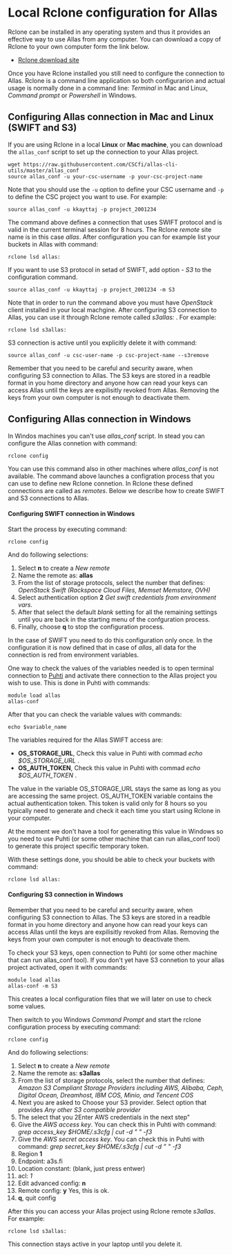 # Local Rclone configuration for Allas

Rclone can be installed in any operating system and thus it provides an effective way 
to use Allas from any computer. You can download a copy of Rclone to your own computer 
form the link below.

   * [Rclone download site](https://rclone.org/downloads/)

Once you have Rclone installed you still need to configure the connection to Allas. Rclone is a 
command line application so both configurarion and actual usage is normally done in a command 
line: _Terminal_ in Mac and Linux, _Command prompt_ or _Powershell_ in Windows.

## Configuring Allas connection in Mac and Linux (SWIFT and S3)

If you are using Rclone in a local **Linux** or **Mac machine**, you can download 
the `allas_conf` script to set up the connection to your Allas project.

```text
wget https://raw.githubusercontent.com/CSCfi/allas-cli-utils/master/allas_conf
source allas_conf -u your-csc-username -p your-csc-project-name
```
Note that you should use the `-u` option to define your CSC username and `-p` to 
define the CSC project you want to use. For example:

```text
source allas_conf -u kkayttaj -p project_2001234
```
The command above defines a connection that uses SWIFT protocol and is valid in the current
terminal session for 8 hours. The Rclone _remote_ site name is in this case _allas_. After 
configuration you can for example list your buckets in Allas with command:
```text
rclone lsd allas:
```
If you want to use S3 protocol in setad of SWIFT, add option _- S3_ to the configuration command. 
```text
source allas_conf -u kkayttaj -p project_2001234 -m S3
```
Note that in order to run the command above you must have _OpenStack_ client installed in your local machgine. After configuring S3 connection to Allas, you can use it through Rclone remote called _s3allas:_ . For example:

```text
rclone lsd s3allas:
```
S3 connection is active until you explicitly delete it with command:

```text
source allas_conf -u csc-user-name -p csc-project-name --s3remove
```

Remember that you need to be careful and security aware, when configuring S3 connection to Allas. The S3 keys are stored in a readble format in you home directory and anyone how can read your keys can access Allas until the keys are expilisitly revoked from Allas. Removing the keys from your own computer is not enough to deactivate them.

## Configuring Allas connection in Windows 

In Windos machines you can't use _allas_conf_ script. In stead you can configure the Allas connetion with command:

```text
rclone config
```
You can use this command also in other machines where _allas_conf_ is not available.
The command above launches a configration process that you can use to define new Rclone 
connetion. In Rclone these defined connections are called as _remotes_. 
Below we describe how to create SWIFT and S3 connections to Allas.

#### Configuring SWIFT connection in Windows

Start the process by executing command:

```text
rclone config
```
And do following selections:

   1. Select **n** to create a _New remote_
   2. Name the remote as: **allas**
   3. From the list of storage protocols, select the number that defines:
_OpenStack Swift (Rackspace Cloud Files, Memset Memstore, OVH)_
   4. Select authentication option **2** _Get swift credentials from environment vars._
   5. After that select the default _blank_ setting for all the remaining settings until you are back in the starting menu of the confguration process. 
   6. Finally, choose **q** to stop the configuration process.
 
In the case of SWIFT you need to do this configuration only once. In the configuration 
it is now defined that in case of _allas_, all data for the connection is red from environment variables.

One way to check the values of the variables needed is to open terminal connection to 
[Puhti](https://puhti.csc.fi) and activate there connection to the Allas project you 
wish to use. This is done in Puhti with commands:

```text
module load allas
allas-conf
```
After that you can check the variable values with commands:

```text
echo $variable_name
```
The variables required for the Allas SWIFT access are:

   * **OS_STORAGE_URL**, Check this value in Puhti with commad  _echo $OS_STORAGE_URL_ .
   * **OS_AUTH_TOKEN**, Check this value in Puhti with commad  _echo $OS_AUTH_TOKEN_ .

The value in the variable OS_STORAGE_URL stays the same as long as you are accessing the same project.
OS_AUTH_TOKEN variable contains the actual authentication token. This token is valid only for 8 hours so you typically need 
to generate and check it each time you start using Rclone in your computer.

At the moment we don't have a tool for generating this value in Windows so you need to 
use Puhti (or some other machine that can run allas_conf tool) to generate this project 
specific temporary token.

With these settings done, you should be able to check your buckets with command:
```text
rclone lsd allas:
```

#### Configuring S3 connection in Windows

Remember that you need to be careful and security aware, when configuring S3 connection to Allas. The S3 keys are stored in a readble format in you home directory and anyone how can read your keys can access Allas until the keys are expilisitly revoked from Allas. Removing the keys from your own computer is not enough to deactivate them.

To check your S3 keys, open connection to Puhti (or some other machine that can run allas_conf tool). If you don't yet have S3 connetion to your allas project activated, open it with commands:

```
module load allas
allas-conf -m S3
```
This creates a local configuration files that we will later on use to check some values.

Then switch to you Windows _Command Prompt_ and start the rclone configuration process by executing command:

```text
rclone config
```
And do following selections:

   1. Select **n** to create a _New remote_
   2. Name the remote as: **s3allas**
   3. From the list of storage protocols, select the number that defines: _Amazon S3 Compliant Storage Providers including AWS, Alibaba, Ceph, Digital Ocean, Dreamhost, IBM COS, Minio, and Tencent COS_
   4. Next you are asked to Choose your S3 provider. Select option that provides _Any other S3 compatible provider_
   5. The select that you 2Enter AWS credentials in the next step" 
   6. Give the _AWS access key_. You can check this in Puhti with command: 
   _grep access_key $HOME/.s3cfg  | cut -d " " -f3_ 
   7. Give the _AWS secret access key_. You can check this in Puhti with command: 
   _grep secret_key $HOME/.s3cfg  | cut -d " " -f3_ 
   8. Region **1**
   9. Endpoint: a3s.fi
   10. Location constant: (blank, just press entwer)
   11. acl: *1*
   12. Edit advanced config: **n**
   13. Remote config: **y** Yes, this is ok.
   14. **q**, quit config
 
After this you can access your Allas project using Rclone remote _s3allas_. For example:

```text
rclone lsd s3allas:
```

This connection stays active in your laptop until you delete it.

 
